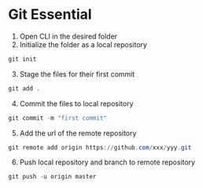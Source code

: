 # Git Essential

1. Open CLI in the desired folder
2. Initialize the folder as a local repository

```powershell
git init
```

3. Stage the files for their first commit

```powershell
git add .
```

4. Commit the files to local repository

```powershell
git commit -m "first commit"
```

5. Add the url of the remote repository

```powershell
git remote add origin https://github.com/xxx/yyy.git
```

6. Push local repository and branch to remote repository

```powershell
git push -u origin master
```

